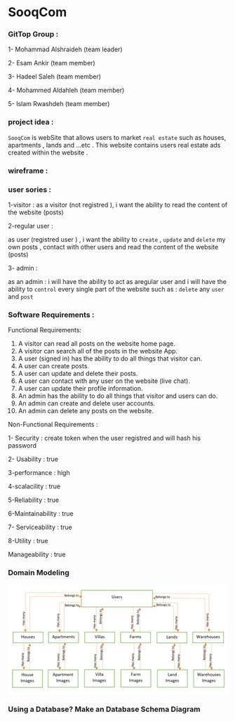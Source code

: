 # SooqCom

### GitTop Group :

1- Mohammad Alshraideh (team leader)

2- Esam Ankir (team member)

3- Hadeel Saleh (team member)

4- Mohammed Aldahleh (team member)

5- Islam Rwashdeh (team member)


### project idea : 
 
 `SooqCom` is webSite that allows users to market `real estate` such as houses, apartments , lands and ...etc . 
 This website contains users real estate ads created within the website .




### wireframe : 



### user sories : 

1-visitor : 
 as a visitor (not registred ), i want the ability to read the content of the website (posts) 

2-regular user : 

as user (registred user ) , i want the ability to `create` , `update` and `delete` my own posts ,
contact with other users and read the content of the website (posts)

3- admin : 

as an admin : i will have the ability to act as aregular user and  i will have the ability to `control` every single part of the website such as : `delete` any `user` and `post`

### Software Requirements :

Functional Requirements:

1. A visitor can read all posts on the website home page.
2. A visitor can search all of the posts in the website App.
3. A user (signed in) has the ability to do all things that visitor can.
4. A user can create posts.
5. A user can update and delete their posts.
6. A user can contact with any user on the website (live chat).
7. A user can update their profile information.
8. An admin has the ability to do all things that visitor and users can do.
9. An admin can create and delete user accounts.
10. An admin can delete any posts on the website.

Non-Functional Requirements : 

1- Security  :  create token when the user registred and will hash his password 

2- Usability : true

3-performance  : high 

4-scalacility : true

5-Reliability : true

6-Maintainability : true

7- Serviceability : true

8-Utility : true

Manageability : true


### Domain Modeling

![](./assest/midDomain.PNG)

### Using a Database? Make an Database Schema Diagram

